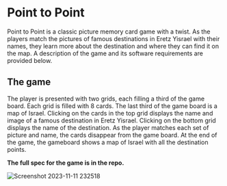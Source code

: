 # Point to Point
Point to Point is a classic picture memory card game with a twist.
As the players match the pictures of famous destinations in Eretz Yisrael with their names, they learn more about the destination and where they can find it on the map.
A description of the game and its software requirements are provided below.

## The game
The player is presented with two grids, each filling a third of the game board.  Each grid is filled with 8 cards.  The last third of the game board is a map of Israel. Clicking on the cards in the top grid displays the name and image of a famous destination in Eretz Yisrael.  Clicking on the bottom grid displays the name of the destination.  As the player matches each set of picture and name, the cards disappear from the game board.  At the end of the game, the gameboard shows a map of Israel with all the destination points.

**The full spec for the game is in the repo.**


![Screenshot 2023-11-11 232518](https://github.com/zissysilber/Point-to-Point/assets/105228464/73ddff23-94aa-495e-8de9-d3c7d1e29251)
